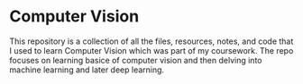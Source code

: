 # Computer Vision

This repository is a collection of all the files, resources, notes, and code that I used to learn Computer Vision which was part of my coursework. The repo focuses on learning basice of computer vision and then delving into machine learning and later deep learning.
